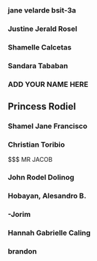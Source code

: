 ### jane velarde bsit-3a
### Justine Jerald Rosel
### Shamelle Calcetas
### Sandara Tababan

### ADD YOUR NAME HERE
## Princess Rodiel
### Shamel Jane Francisco
### Christian Toribio

$$$ MR JACOB

### John Rodel Dolinog
### Hobayan, Alesandro B.
### -Jorim
### Hannah Gabrielle Caling
### brandon

